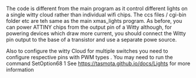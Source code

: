 The code is different from the main program as it control different lights on a single witty cloud rather than individual wifi chips.
The ccs files  / cgi-bin folder etc are teh same as the main xmas_lights program. As before, you can power ATTINY chips from the output pin of a Witty although, 
for powering devices which draw more current, you should connect the Witty pin output to the base of a transistor and use a separate powe source.

Also to configure the witty Cloud for multiple switches you need to configure respective pins with PWM types . You may need to run the command SetOption68 1
See https://tasmota.github.io/docs/Lights for more information
